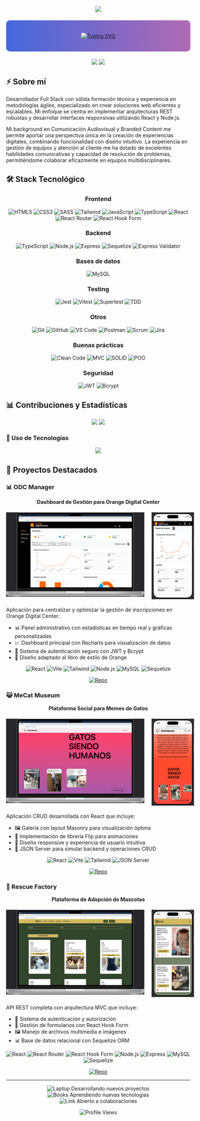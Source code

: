 <div align="center">

<img src="https://capsule-render.vercel.app/api?type=venom&color=gradient&height=300&section=header&text=Jose%20Alfonso%20Ruiz&fontSize=70&fontAlignY=35&desc=Desarrollador%20Web%20Full%20Stack&descSize=20&descAlignY=60&animation=fadeIn" />

<div style="background: linear-gradient(90deg, #4568dc, #b06ab3); padding: 20px; border-radius: 10px; margin: 20px 0;">

[![Typing SVG](https://readme-typing-svg.herokuapp.com?font=Fira+Code&size=22&duration=4000&pause=1000&color=6E5494&center=true&vCenter=true&random=false&width=440&lines=Desarrollador+Full+Stack;Especialista+en+React+%2B+Node.js;Desarrollador+Web)](https://git.io/typing-svg)

</div>

[<img src="https://img.shields.io/badge/-LinkedIn-0077B5?style=for-the-badge&logo=linkedin&logoColor=white" />](https://www.linkedin.com/in/josealfonsoruiz/)
[<img src="https://img.shields.io/badge/-Gmail-D14836?style=for-the-badge&logo=gmail&logoColor=white" />](mailto:jorsqn@gmail.com)

</div>

## ⚡ Sobre mí

Desarrollador Full Stack con sólida formación técnica y experiencia en metodologías ágiles, especializado en crear soluciones web eficientes y escalables. Mi enfoque se centra en implementar arquitecturas REST robustas y desarrollar interfaces responsivas utilizando React y Node.js.

Mi background en Comunicación Audiovisual y Branded Content me permite aportar una perspectiva única en la creación de experiencias digitales, combinando funcionalidad con diseño intuitivo. La experiencia en gestión de equipos y atención al cliente me ha dotado de excelentes habilidades comunicativas y capacidad de resolución de problemas, permitiéndome colaborar eficazmente en equipos multidisciplinares.

## 🛠️ Stack Tecnológico

<div align="center">

### Frontend
![HTML5](https://custom-icon-badges.demolab.com/badge/HTML5-E34F26.svg?style=for-the-badge&logo=html5&logoColor=white)
![CSS3](https://custom-icon-badges.demolab.com/badge/CSS3-1572B6.svg?style=for-the-badge&logo=css3&logoColor=white)
![SASS](https://custom-icon-badges.demolab.com/badge/SASS-CC6699.svg?style=for-the-badge&logo=sass&logoColor=white)
![Tailwind](https://custom-icon-badges.demolab.com/badge/Tailwind-06B6D4.svg?style=for-the-badge&logo=tailwind-css&logoColor=white)
![JavaScript](https://custom-icon-badges.demolab.com/badge/JavaScript-F7DF1E.svg?style=for-the-badge&logo=javascript&logoColor=black)
![TypeScript](https://custom-icon-badges.demolab.com/badge/TypeScript-007ACC.svg?style=for-the-badge&logo=typescript&logoColor=white)
![React](https://custom-icon-badges.demolab.com/badge/React-20232A.svg?style=for-the-badge&logo=react&logoColor=61DAFB)
![React Router](https://custom-icon-badges.demolab.com/badge/React_Router-CA4245.svg?style=for-the-badge&logo=react-router&logoColor=white)
![React Hook Form](https://custom-icon-badges.demolab.com/badge/React_Hook_Form-EC5990.svg?style=for-the-badge&logo=reacthookform&logoColor=white)

### Backend
![TypeScript](https://custom-icon-badges.demolab.com/badge/TypeScript-007ACC.svg?style=for-the-badge&logo=typescript&logoColor=white)
![Node.js](https://custom-icon-badges.demolab.com/badge/Node.js-339933.svg?style=for-the-badge&logo=node.js&logoColor=white)
![Express](https://custom-icon-badges.demolab.com/badge/Express-000000.svg?style=for-the-badge&logo=express&logoColor=white)
![Sequelize](https://custom-icon-badges.demolab.com/badge/Sequelize-52B0E7.svg?style=for-the-badge&logo=sequelize&logoColor=white)
![Express Validator](https://custom-icon-badges.demolab.com/badge/Express_Validator-000000.svg?style=for-the-badge&logo=express&logoColor=white)

### Bases de datos
![MySQL](https://custom-icon-badges.demolab.com/badge/MySQL-4479A1.svg?style=for-the-badge&logo=mysql&logoColor=white)

### Testing
![Jest](https://custom-icon-badges.demolab.com/badge/Jest-C21325.svg?style=for-the-badge&logo=jest&logoColor=white)
![Vitest](https://custom-icon-badges.demolab.com/badge/Vitest-6E9F18.svg?style=for-the-badge&logo=vitest&logoColor=white)
![Supertest](https://custom-icon-badges.demolab.com/badge/Supertest-009688.svg?style=for-the-badge&logo=supertest&logoColor=white)
![TDD](https://custom-icon-badges.demolab.com/badge/TDD-FF2D20.svg?style=for-the-badge&logo=testing-library&logoColor=white)

### Otros
![Git](https://custom-icon-badges.demolab.com/badge/Git-F05032.svg?style=for-the-badge&logo=git&logoColor=white)
![GitHub](https://custom-icon-badges.demolab.com/badge/GitHub-181717.svg?style=for-the-badge&logo=github&logoColor=white)
![VS Code](https://custom-icon-badges.demolab.com/badge/VS_Code-007ACC.svg?style=for-the-badge&logo=visual-studio-code&logoColor=white)
![Postman](https://custom-icon-badges.demolab.com/badge/Postman-FF6C37.svg?style=for-the-badge&logo=postman&logoColor=white)
![Scrum](https://custom-icon-badges.demolab.com/badge/Scrum-009FDA.svg?style=for-the-badge&logo=scrumalliance&logoColor=white)
![Jira](https://custom-icon-badges.demolab.com/badge/Jira-0052CC.svg?style=for-the-badge&logo=jira&logoColor=white)

### Buenas prácticas
![Clean Code](https://custom-icon-badges.demolab.com/badge/Clean_Code-019733.svg?style=for-the-badge)
![MVC](https://custom-icon-badges.demolab.com/badge/MVC-43853D.svg?style=for-the-badge)
![SOLID](https://custom-icon-badges.demolab.com/badge/SOLID-FF9800.svg?style=for-the-badge)
![POO](https://custom-icon-badges.demolab.com/badge/POO-3178C6.svg?style=for-the-badge)

### Seguridad
![JWT](https://custom-icon-badges.demolab.com/badge/JWT-000000.svg?style=for-the-badge&logo=json-web-tokens&logoColor=white)
![Bcrypt](https://custom-icon-badges.demolab.com/badge/Bcrypt-338833.svg?style=for-the-badge)

</div>

## 📊 Contribuciones y Estadísticas

<div align="center">
 <img height="180em" src="https://github-readme-stats.vercel.app/api?username=jruizndev&show_icons=true&theme=midnight-purple&include_all_commits=true&count_private=true&hide_border=true"/>
 <img height="180em" src="https://github-readme-streak-stats.herokuapp.com/?user=jruizndev&theme=midnight-purple&hide_border=true"/>
</div>

### 🚀 Uso de Tecnologías

<div align="center">
 <img src="https://github-readme-stats.vercel.app/api/top-langs/?username=jruizndev&layout=compact&theme=midnight-purple&hide_border=true"/>
</div>


</div>

## 🚀 Proyectos Destacados

### 📊 ODC Manager 

<p align="center"><strong>Dashboard de Gestión para Orange Digital Center</strong></p>

<div align="center" style="display: flex; align-items: flex-start; gap: 20px; margin: 20px 0;">
  <img src="https://github.com/jruizndev/jruizndev/blob/main/ODC_desktop.png" width="75%"/>
  <img src="https://github.com/jruizndev/jruizndev/blob/main/ODC_mobile.png" width="23%" style="object-fit: contain;"/>
</div>

Aplicación para centralizar y optimizar la gestión de inscripciones en Orange Digital Center:
- 📊 Panel administrativo con estadísticas en tiempo real y gráficas personalizadas
- 📈 Dashboard principal con Recharts para visualización de datos
- 🔐 Sistema de autenticación seguro con JWT y Bcrypt
- 📱 Diseño adaptado al libro de estilo de Orange

<div align="center">

![React](https://custom-icon-badges.demolab.com/badge/React-20232A.svg?style=flat-square&logo=react&logoColor=61DAFB)
![Vite](https://custom-icon-badges.demolab.com/badge/Vite-646CFF.svg?style=flat-square&logo=vite&logoColor=white)
![Tailwind](https://custom-icon-badges.demolab.com/badge/Tailwind-06B6D4.svg?style=flat-square&logo=tailwind-css&logoColor=white)
![Node.js](https://custom-icon-badges.demolab.com/badge/Node.js-339933.svg?style=flat-square&logo=node.js&logoColor=white)
![MySQL](https://custom-icon-badges.demolab.com/badge/MySQL-4479A1.svg?style=flat-square&logo=mysql&logoColor=white)
![Sequelize](https://custom-icon-badges.demolab.com/badge/Sequelize-52B0E7.svg?style=flat-square&logo=sequelize&logoColor=white)

[![Repo](https://custom-icon-badges.demolab.com/badge/-Ver%20Proyecto-1F222E?style=for-the-badge&logo=github&logoColor=white)](https://github.com/DarthVada36/odc_management_project)

</div>

### 😺 MeCat Museum

<p align="center"><strong>Plataforma Social para Memes de Gatos</strong></p>

<div align="center" style="display: flex; align-items: flex-start; gap: 20px; margin: 20px 0;">
  <img src="https://github.com/jruizndev/jruizndev/blob/main/MeCatMuseum_desktop.png" width="75%"/>
  <img src="https://github.com/jruizndev/jruizndev/blob/main/MeCatMuseum_mobile.png" width="23%" style="object-fit: contain;"/>
</div>

Aplicación CRUD desarrollada con React que incluye:
- 🖼️ Galería con layout Masonry para visualización óptima
- 🔄 Implementación de librería Flip para animaciones
- 📱 Diseño responsive y experiencia de usuario intuitiva
- 🔧 JSON Server para simular backend y operaciones CRUD

<div align="center">

![React](https://custom-icon-badges.demolab.com/badge/React-20232A.svg?style=flat-square&logo=react&logoColor=61DAFB)
![Vite](https://custom-icon-badges.demolab.com/badge/Vite-646CFF.svg?style=flat-square&logo=vite&logoColor=white)
![Tailwind](https://custom-icon-badges.demolab.com/badge/Tailwind-06B6D4.svg?style=flat-square&logo=tailwind-css&logoColor=white)
![JSON Server](https://custom-icon-badges.demolab.com/badge/JSON_Server-000000.svg?style=flat-square&logo=json&logoColor=white)

[![Repo](https://custom-icon-badges.demolab.com/badge/-Ver%20Proyecto-1F222E?style=for-the-badge&logo=github&logoColor=white)](https://github.com/jruizndev/memecatmuseum)

</div>

### 🐾 Rescue Factory

<p align="center"><strong>Plataforma de Adopción de Mascotas</strong></p>

<div align="center" style="display: flex; align-items: flex-start; gap: 20px; margin: 20px 0;">
  <img src="https://github.com/jruizndev/jruizndev/blob/main/RescueFactory_desktop.png" width="75%"/>
  <img src="https://github.com/jruizndev/jruizndev/blob/main/RescueFactory_mobile.png" width="23%" style="object-fit: contain;"/>
</div>

API REST completa con arquitectura MVC que incluye:
- 🔐 Sistema de autenticación y autorización
- 📝 Gestión de formularios con React Hook Form
- 🖼️ Manejo de archivos multimedia e imágenes
- 📊 Base de datos relacional con Sequelize ORM

<div align="center">

![React](https://custom-icon-badges.demolab.com/badge/React-20232A.svg?style=flat-square&logo=react&logoColor=61DAFB)
![React Router](https://custom-icon-badges.demolab.com/badge/React_Router-CA4245.svg?style=flat-square&logo=react-router&logoColor=white)
![React Hook Form](https://custom-icon-badges.demolab.com/badge/React_Hook_Form-EC5990.svg?style=flat-square&logo=reacthookform&logoColor=white)
![Node.js](https://custom-icon-badges.demolab.com/badge/Node.js-339933.svg?style=flat-square&logo=node.js&logoColor=white)
![Express](https://custom-icon-badges.demolab.com/badge/Express-000000.svg?style=flat-square&logo=express&logoColor=white)
![MySQL](https://custom-icon-badges.demolab.com/badge/MySQL-4479A1.svg?style=flat-square&logo=mysql&logoColor=white)
![Sequelize](https://custom-icon-badges.demolab.com/badge/Sequelize-52B0E7.svg?style=flat-square&logo=sequelize&logoColor=white)

[![Repo](https://custom-icon-badges.demolab.com/badge/-Ver%20Proyecto-1F222E?style=for-the-badge&logo=github&logoColor=white)](https://github.com/a-bac-0/rescue_factory)

</div>


<div align="center">

---

<img src="https://raw.githubusercontent.com/Tarikul-Islam-Anik/Animated-Fluent-Emojis/master/Emojis/Objects/Laptop.png" alt="Laptop" width="25" height="25" /> Desarrollando nuevos proyectos
<br/>
<img src="https://raw.githubusercontent.com/Tarikul-Islam-Anik/Animated-Fluent-Emojis/master/Emojis/Objects/Books.png" alt="Books" width="25" height="25" /> Aprendiendo nuevas tecnologías
<br/>
<img src="https://raw.githubusercontent.com/Tarikul-Islam-Anik/Animated-Fluent-Emojis/master/Emojis/Objects/Link.png" alt="Link" width="25" height="25" /> Abierto a colaboraciones

![Profile Views](https://komarev.com/ghpvc/?username=jruizndev&style=flat-square&color=blue)


</div>
